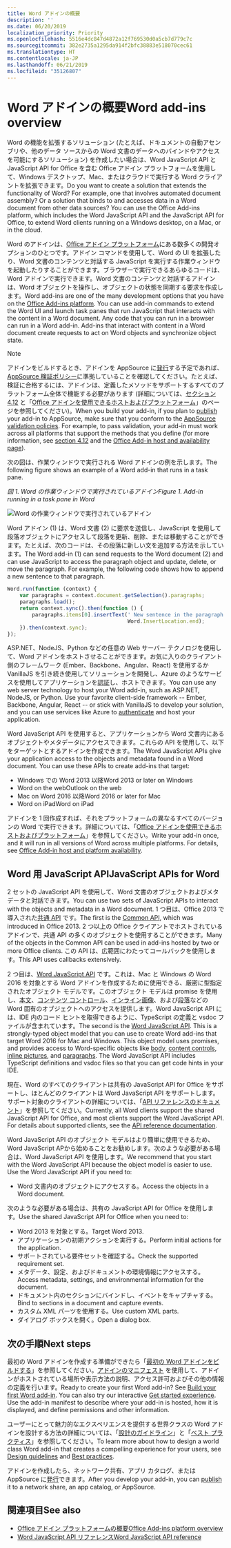 ```yaml
---
title: Word アドインの概要
description: ''
ms.date: 06/20/2019
localization_priority: Priority
ms.openlocfilehash: 5516e4dc847d4872a12f769530d0a5cb7d779c7c
ms.sourcegitcommit: 382e2735a1295da914f2bfc38883e518070cec61
ms.translationtype: HT
ms.contentlocale: ja-JP
ms.lasthandoff: 06/21/2019
ms.locfileid: "35126807"
---
```

# <a name="word-add-ins-overview"></a><span data-ttu-id="6fd9c-102">Word アドインの概要</span><span class="sxs-lookup"><span data-stu-id="6fd9c-102">Word add-ins overview</span></span>

<span data-ttu-id="6fd9c-p101">Word の機能を拡張するソリューション (たとえば、ドキュメントの自動アセンブリや、他のデータ ソースからの Word 文書のデータへのバインドやアクセスを可能にするソリューション) を作成したい場合は、Word JavaScript API と JavaScript API for Office を含む Office アドイン プラットフォームを使用して、Windows デスクトップ、Mac、またはクラウドで実行する Word クライアントを拡張できます。</span><span class="sxs-lookup"><span data-stu-id="6fd9c-p101">Do you want to create a solution that extends the functionality of Word? For example, one that involves automated document assembly? Or a solution that binds to and accesses data in a Word document from other data sources? You can use the Office Add-ins platform, which includes the Word JavaScript API and the JavaScript API for Office, to extend Word clients running on a Windows desktop, on a Mac, or in the cloud.</span></span>

<span data-ttu-id="6fd9c-p102">Word のアドインは、[Office アドイン プラットフォーム](../overview/office-add-ins.md)にある数多くの開発オプションのひとつです。アドイン コマンドを使用して、Word の UI を拡張したり、Word 文書のコンテンツと対話する JavaScript を実行する作業ウィンドウを起動したりすることができます。ブラウザーで実行できるあらゆるコードは、Word アドインで実行できます。Word 文書のコンテンツと対話するアドインは、Word オブジェクトを操作し、オブジェクトの状態を同期する要求を作成します。</span><span class="sxs-lookup"><span data-stu-id="6fd9c-p102">Word add-ins are one of the many development options that you have on the [Office Add-ins platform](../overview/office-add-ins.md). You can use add-in commands to extend the Word UI and launch task panes that run JavaScript that interacts with the content in a Word document. Any code that you can run in a browser can run in a Word add-in. Add-ins that interact with content in a Word document create requests to act on Word objects and synchronize object state.</span></span> 

> [!NOTE]
> <span data-ttu-id="6fd9c-p103">アドインをビルドするとき、アドインを AppSource に[発行](../publish/publish.md)する予定であれば、[AppSource 検証ポリシー](/office/dev/store/validation-policies)に準拠していることを確認してください。たとえば、検証に合格するには、アドインは、定義したメソッドをサポートするすべてのプラットフォーム全体で機能する必要があります (詳細については、[セクション 4.12](/office/dev/store/validation-policies#4-apps-and-add-ins-behave-predictably) と「[Office アドインを使用できるホストおよびプラットフォーム](../overview/office-add-in-availability.md)」のページを参照してください)。</span><span class="sxs-lookup"><span data-stu-id="6fd9c-p103">When you build your add-in, if you plan to [publish](../publish/publish.md) your add-in to AppSource, make sure that you conform to the [AppSource validation policies](/office/dev/store/validation-policies). For example, to pass validation, your add-in must work across all platforms that support the methods that you define (for more information, see [section 4.12](/office/dev/store/validation-policies#4-apps-and-add-ins-behave-predictably) and the [Office Add-in host and availability page](../overview/office-add-in-availability.md)).</span></span>

<span data-ttu-id="6fd9c-113">次の図は、作業ウィンドウで実行される Word アドインの例を示します。</span><span class="sxs-lookup"><span data-stu-id="6fd9c-113">The following figure shows an example of a Word add-in that runs in a task pane.</span></span>

<span data-ttu-id="6fd9c-114">*図 1. Word の作業ウィンドウで実行されているアドイン*</span><span class="sxs-lookup"><span data-stu-id="6fd9c-114">*Figure 1. Add-in running in a task pane in Word*</span></span>

![Word の作業ウィンドウで実行されているアドイン](../images/word-add-in-show-host-client.png)

<span data-ttu-id="6fd9c-p104">Word アドイン (1) は、Word 文書 (2) に要求を送信し、JavaScript を使用して段落オブジェクトにアクセスして段落を更新、削除、または移動することができます。たとえば、次のコードは、その段落に新しい文を追加する方法を示しています。</span><span class="sxs-lookup"><span data-stu-id="6fd9c-p104">The Word add-in (1) can send requests to the Word document (2) and can use JavaScript to access the paragraph object and update, delete, or move the paragraph. For example, the following code shows how to append a new sentence to that paragraph.</span></span>

```js
Word.run(function (context) {
    var paragraphs = context.document.getSelection().paragraphs;
    paragraphs.load();
    return context.sync().then(function () {
        paragraphs.items[0].insertText(' New sentence in the paragraph.',
                                       Word.InsertLocation.end);
    }).then(context.sync);
});

```

<span data-ttu-id="6fd9c-p105">ASP.NET、NodeJS、Python などの任意の Web サーバー テクノロジを使用して、Word アドインをホストさせることができます。お気に入りのクライアント側のフレームワーク (Ember、Backbone、Angular、React) を使用するか VanillaJS を引き続き使用してソリューションを開発し、Azure のようなサービスを使用してアプリケーションを[認証](../develop/use-the-oauth-authorization-framework-in-an-office-add-in.md)し、ホストできます。</span><span class="sxs-lookup"><span data-stu-id="6fd9c-p105">You can use any web server technology to host your Word add-in, such as ASP.NET, NodeJS, or Python. Use your favorite client-side framework -- Ember, Backbone, Angular, React -- or stick with VanillaJS to develop your solution, and you can use services like Azure to [authenticate](../develop/use-the-oauth-authorization-framework-in-an-office-add-in.md) and host your application.</span></span>

<span data-ttu-id="6fd9c-p106">Word JavaScript API を使用すると、アプリケーションから Word 文書内にあるオブジェクトやメタデータにアクセスできます。これらの API を使用して、以下をターゲットとするアドインを作成できます。</span><span class="sxs-lookup"><span data-stu-id="6fd9c-p106">The Word JavaScript APIs give your application access to the objects and metadata found in a Word document. You can use these APIs to create add-ins that target:</span></span>

* <span data-ttu-id="6fd9c-122">Windows での Word 2013 以降</span><span class="sxs-lookup"><span data-stu-id="6fd9c-122">Word 2013 or later on Windows</span></span>
* <span data-ttu-id="6fd9c-123">Word on the web</span><span class="sxs-lookup"><span data-stu-id="6fd9c-123">Outlook on the web</span></span>
* <span data-ttu-id="6fd9c-124">Mac on Word 2016 以降</span><span class="sxs-lookup"><span data-stu-id="6fd9c-124">Word 2016 or later for Mac</span></span>
* <span data-ttu-id="6fd9c-125">Word on iPad</span><span class="sxs-lookup"><span data-stu-id="6fd9c-125">Word on iPad</span></span>

<span data-ttu-id="6fd9c-p107">アドインを 1 回作成すれば、それをプラットフォームの異なるすべてのバージョンの Word で実行できます。詳細については、「[Office アドインを使用できるホストおよびプラットフォーム](../overview/office-add-in-availability.md)」を参照してください。</span><span class="sxs-lookup"><span data-stu-id="6fd9c-p107">Write your add-in once, and it will run in all versions of Word across multiple platforms. For details, see [Office Add-in host and platform availability](../overview/office-add-in-availability.md).</span></span>

## <a name="javascript-apis-for-word"></a><span data-ttu-id="6fd9c-128">Word 用 JavaScript API</span><span class="sxs-lookup"><span data-stu-id="6fd9c-128">JavaScript APIs for Word</span></span>

<span data-ttu-id="6fd9c-129">2 セットの JavaScript API を使用して、Word 文書のオブジェクトおよびメタデータと対話できます。</span><span class="sxs-lookup"><span data-stu-id="6fd9c-129">You can use two sets of JavaScript APIs to interact with the objects and metadata in a Word document.</span></span> <span data-ttu-id="6fd9c-130">1 つ目は、Office 2013 で導入された[共通 API](../reference/javascript-api-for-office.md) です。</span><span class="sxs-lookup"><span data-stu-id="6fd9c-130">The first is the [Common API](../reference/javascript-api-for-office.md), which was introduced in Office 2013.</span></span> <span data-ttu-id="6fd9c-131">2 つ以上の Office クライアントでホストされているアドインで、共通 API の多くのオブジェクトを使用することができます。</span><span class="sxs-lookup"><span data-stu-id="6fd9c-131">Many of the objects in the Common API can be used in add-ins hosted by two or more Office clients.</span></span> <span data-ttu-id="6fd9c-132">この API は、広範囲にわたってコールバックを使用します。</span><span class="sxs-lookup"><span data-stu-id="6fd9c-132">This API uses callbacks extensively.</span></span>

<span data-ttu-id="6fd9c-p109">2 つ目は、[Word JavaScript API](../reference/overview/word-add-ins-reference-overview.md) です。これは、Mac と Windows の Word 2016 を対象とする Word アドインを作成するために使用できる、厳密に型指定されたオブジェクト モデルです。このオブジェクト モデルは promise を使用し、[本文](/javascript/api/word/word.body)、[コンテンツ コントロール](/javascript/api/word/word.contentcontrol)、[インライン画像](/javascript/api/word/word.inlinepicture)、および[段落](/javascript/api/word/word.paragraph)などの Word 固有のオブジェクトへのアクセスを提供します。Word JavaScript API には、IDE 内のコード ヒントを取得できるように、TypeScript の定義と vsdoc ファイルが含まれています。</span><span class="sxs-lookup"><span data-stu-id="6fd9c-p109">The second is the [Word JavaScript API](../reference/overview/word-add-ins-reference-overview.md). This is a strongly-typed object model that you can use to create Word add-ins that target Word 2016 for Mac and Windows. This object model uses promises, and provides access to Word-specific objects like [body](/javascript/api/word/word.body), [content controls](/javascript/api/word/word.contentcontrol), [inline pictures](/javascript/api/word/word.inlinepicture), and [paragraphs](/javascript/api/word/word.paragraph). The Word JavaScript API includes TypeScript definitions and vsdoc files so that you can get code hints in your IDE.</span></span>

<span data-ttu-id="6fd9c-p110">現在、Word のすべてのクライアントは共有の JavaScript API for Office をサポートし、ほとんどのクライアントは Word JavaScript API をサポートします。サポート対象のクライアントの詳細については、「[API リファレンスのドキュメント](/office/dev/add-ins/reference/javascript-api-for-office?product=word)」を参照してください。</span><span class="sxs-lookup"><span data-stu-id="6fd9c-p110">Currently, all Word clients support the shared JavaScript API for Office, and most clients support the Word JavaScript API. For details about supported clients, see the [API reference documentation](/office/dev/add-ins/reference/javascript-api-for-office?product=word).</span></span>

<span data-ttu-id="6fd9c-p111">Word JavaScript API のオブジェクト モデルはより簡単に使用できるため、Word JavaScript APから始めることをお勧めします。次のような必要がある場合は、Word JavaScript API を使用します。</span><span class="sxs-lookup"><span data-stu-id="6fd9c-p111">We recommend that you start with the Word JavaScript API because the object model is easier to use. Use the Word JavaScript API if you need to:</span></span>

* <span data-ttu-id="6fd9c-141">Word 文書内のオブジェクトにアクセスする。</span><span class="sxs-lookup"><span data-stu-id="6fd9c-141">Access the objects in a Word document.</span></span>

<span data-ttu-id="6fd9c-142">次のような必要がある場合は、共有の JavaScript API for Office を使用します。</span><span class="sxs-lookup"><span data-stu-id="6fd9c-142">Use the shared JavaScript API for Office when you need to:</span></span>

* <span data-ttu-id="6fd9c-143">Word 2013 を対象とする。</span><span class="sxs-lookup"><span data-stu-id="6fd9c-143">Target Word 2013.</span></span>
* <span data-ttu-id="6fd9c-144">アプリケーションの初期アクションを実行する。</span><span class="sxs-lookup"><span data-stu-id="6fd9c-144">Perform initial actions for the application.</span></span>
* <span data-ttu-id="6fd9c-145">サポートされている要件セットを確認する。</span><span class="sxs-lookup"><span data-stu-id="6fd9c-145">Check the supported requirement set.</span></span>
* <span data-ttu-id="6fd9c-146">メタデータ、設定、およびドキュメントの環境情報にアクセスする。</span><span class="sxs-lookup"><span data-stu-id="6fd9c-146">Access metadata, settings, and environmental information for the document.</span></span>
* <span data-ttu-id="6fd9c-147">ドキュメント内のセクションにバインドし、イベントをキャプチャする。</span><span class="sxs-lookup"><span data-stu-id="6fd9c-147">Bind to sections in a document and capture events.</span></span>
* <span data-ttu-id="6fd9c-148">カスタム XML パーツを使用する。</span><span class="sxs-lookup"><span data-stu-id="6fd9c-148">Use custom XML parts.</span></span>
* <span data-ttu-id="6fd9c-149">ダイアログ ボックスを開く。</span><span class="sxs-lookup"><span data-stu-id="6fd9c-149">Open a dialog box.</span></span>

## <a name="next-steps"></a><span data-ttu-id="6fd9c-150">次の手順</span><span class="sxs-lookup"><span data-stu-id="6fd9c-150">Next steps</span></span>

<span data-ttu-id="6fd9c-p112">最初の Word アドインを作成する準備ができたら「[最初の Word アドインをビルドする](word-add-ins.md)」を参照してください。[アドインのマニフェスト](../develop/add-in-manifests.md) を使用して、アドインがホストされている場所や表示方法の説明、アクセス許可およびその他の情報の定義を行います。</span><span class="sxs-lookup"><span data-stu-id="6fd9c-p112">Ready to create your first Word add-in? See [Build your first Word add-in](word-add-ins.md). You can also try our interactive [Get started experience](../develop/add-in-manifests.md). Use the add-in manifest to describe where your add-in is hosted, how it is displayed, and define permissions and other information.</span></span>

<span data-ttu-id="6fd9c-154">ユーザーにとって魅力的なエクスペリエンスを提供する世界クラスの Word アドインを設計する方法の詳細については、「[設計のガイドライン](../design/add-in-design.md)」と「[ベスト プラクティス](../concepts/add-in-development-best-practices.md)」を参照してください。</span><span class="sxs-lookup"><span data-stu-id="6fd9c-154">To learn more about how to design a world class Word add-in that creates a compelling experience for your users, see [Design guidelines](../design/add-in-design.md) and [Best practices](../concepts/add-in-development-best-practices.md).</span></span>

<span data-ttu-id="6fd9c-155">アドインを作成したら、ネットワーク共有、アプリ カタログ、または AppSource に[発行](../publish/publish.md)できます。</span><span class="sxs-lookup"><span data-stu-id="6fd9c-155">After you develop your add-in, you can [publish](../publish/publish.md) it to a network share, an app catalog, or AppSource.</span></span>

## <a name="see-also"></a><span data-ttu-id="6fd9c-156">関連項目</span><span class="sxs-lookup"><span data-stu-id="6fd9c-156">See also</span></span>

* [<span data-ttu-id="6fd9c-157">Office アドイン プラットフォームの概要</span><span class="sxs-lookup"><span data-stu-id="6fd9c-157">Office Add-ins platform overview</span></span>](../overview/office-add-ins.md)
* [<span data-ttu-id="6fd9c-158">Word JavaScript API リファレンス</span><span class="sxs-lookup"><span data-stu-id="6fd9c-158">Word JavaScript API reference</span></span>](/office/dev/add-ins/reference/overview/word-add-ins-reference-overview)
